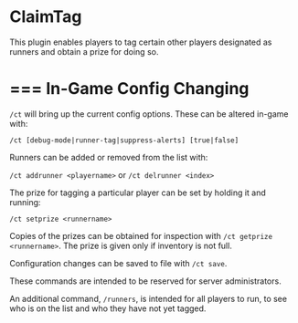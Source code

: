 ClaimTag
========

This plugin enables players to tag certain other players designated as runners and obtain a prize for doing so.

===
In-Game Config Changing
===

`/ct` will bring up the current config options.  These can be altered in-game with:

`/ct [debug-mode|runner-tag|suppress-alerts] [true|false]`

Runners can be added or removed from the list with:

`/ct addrunner <playername>` or `/ct delrunner <index>`

The prize for tagging a particular player can be set by holding it and running:

`/ct setprize <runnername>`

Copies of the prizes can be obtained for inspection with `/ct getprize <runnername>`.  The prize is given only if inventory is not full.

Configuration changes can be saved to file with `/ct save`.

These commands are intended to be reserved for server administrators.

An additional command, `/runners`, is intended for all players to run, to see who is on the list and who they have not yet tagged.